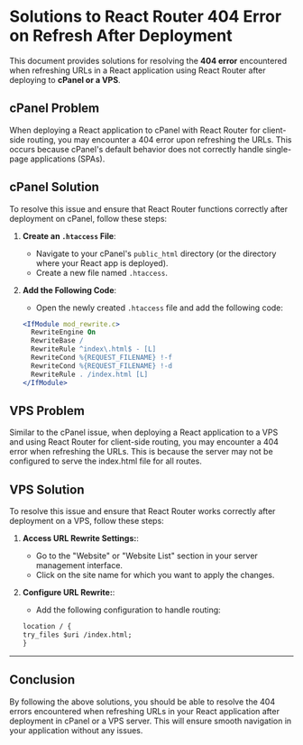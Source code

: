 # Solutions to React Router 404 Error on Refresh After Deployment

This document provides solutions for resolving the **404 error** encountered when refreshing URLs in a React application using React Router after deploying to **cPanel or a VPS**.

## cPanel Problem

When deploying a React application to cPanel with React Router for client-side routing, you may encounter a 404 error upon refreshing the URLs. This occurs because cPanel's default behavior does not correctly handle single-page applications (SPAs).

## cPanel Solution

To resolve this issue and ensure that React Router functions correctly after deployment on cPanel, follow these steps:

1. **Create an `.htaccess` File**:

   - Navigate to your cPanel's `public_html` directory (or the directory where your React app is deployed).
   - Create a new file named `.htaccess`.

2. **Add the Following Code**:

   - Open the newly created `.htaccess` file and add the following code:

   ```apache
   <IfModule mod_rewrite.c>
     RewriteEngine On
     RewriteBase /
     RewriteRule ^index\.html$ - [L]
     RewriteCond %{REQUEST_FILENAME} !-f
     RewriteCond %{REQUEST_FILENAME} !-d
     RewriteRule . /index.html [L]
   </IfModule>
   ```

## VPS Problem

Similar to the cPanel issue, when deploying a React application to a VPS and using React Router for client-side routing, you may encounter a 404 error when refreshing the URLs. This is because the server may not be configured to serve the index.html file for all routes.

## VPS Solution

To resolve this issue and ensure that React Router works correctly after deployment on a VPS, follow these steps:

1. **Access URL Rewrite Settings:**:

   - Go to the "Website" or "Website List" section in your server management interface.
   - Click on the site name for which you want to apply the changes.

2. **Configure URL Rewrite:**:

   - Add the following configuration to handle routing:

   ```apache
   location / {
   try_files $uri /index.html;
   }
   ```

---

## Conclusion

By following the above solutions, you should be able to resolve the 404 errors encountered when refreshing URLs in your React application after deployment in cPanel or a VPS server. This will ensure smooth navigation in your application without any issues.
